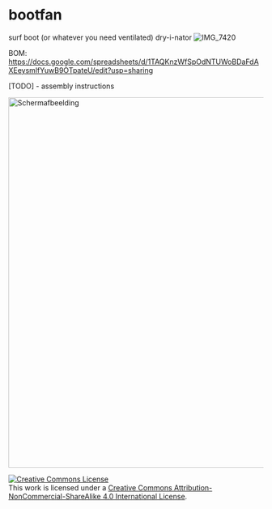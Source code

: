 # bootfan
surf boot (or whatever you need ventilated) dry-i-nator
![IMG_7420](https://user-images.githubusercontent.com/87802942/220465196-28d754fa-e37b-4435-83fa-d2a159358c3b.jpeg)

BOM: 
https://docs.google.com/spreadsheets/d/1TAQKnzWfSpOdNTUWoBDaFdAXEeysmlfYuwB9OTpateU/edit?usp=sharing

[TODO] - assembly instructions

<img width="731" alt="Schermafbeelding" src="https://user-images.githubusercontent.com/87802942/219502925-1fbccebe-7d6e-492c-9f8e-acd24c35c588.png">


<a rel="license" href="http://creativecommons.org/licenses/by-nc-sa/4.0/"><img alt="Creative Commons License" style="border-width:0" src="https://i.creativecommons.org/l/by-nc-sa/4.0/88x31.png" /></a><br />This work is licensed under a <a rel="license" href="http://creativecommons.org/licenses/by-nc-sa/4.0/">Creative Commons Attribution-NonCommercial-ShareAlike 4.0 International License</a>.

